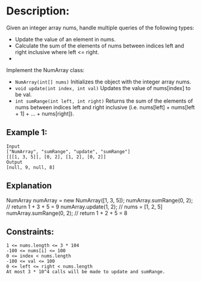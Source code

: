 # Description: 
Given an integer array nums, handle multiple queries of the following types:

* Update the value of an element in nums.
* Calculate the sum of the elements of nums between indices left and right inclusive where left <= right.
* 
Implement the NumArray class:
* `NumArray(int[] nums)` Initializes the object with the integer array nums.
* `void update(int index, int val)` Updates the value of nums[index] to be val.
* `int sumRange(int left, int right)` Returns the sum of the elements of nums between indices left and right inclusive (i.e. nums[left] + nums[left + 1] + ... + nums[right]).
 

## Example 1:
```
Input
["NumArray", "sumRange", "update", "sumRange"]
[[[1, 3, 5]], [0, 2], [1, 2], [0, 2]]
Output
[null, 9, null, 8]
```
## Explanation
NumArray numArray = new NumArray([1, 3, 5]);
numArray.sumRange(0, 2); // return 1 + 3 + 5 = 9
numArray.update(1, 2);   // nums = [1, 2, 5]
numArray.sumRange(0, 2); // return 1 + 2 + 5 = 8
 

## Constraints:
```
1 <= nums.length <= 3 * 104
-100 <= nums[i] <= 100
0 <= index < nums.length
-100 <= val <= 100
0 <= left <= right < nums.length
At most 3 * 10^4 calls will be made to update and sumRange.
```